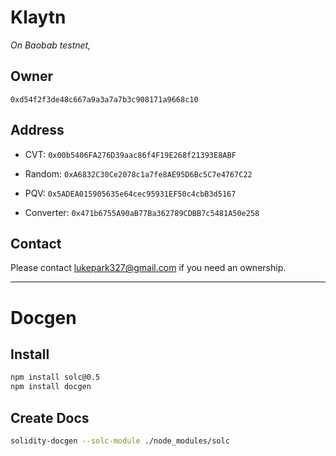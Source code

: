 # Klaytn

*On Baobab testnet,*

## Owner

`0xd54f2f3de48c667a9a3a7a7b3c908171a9668c10`

## Address

* CVT: `0x00b5406FA276D39aac86f4F19E268f21393E8ABF`

* Random: `0xA6832C30Ce2078c1a7fe8AE95D6Bc5C7e4767C22`

* PQV: `0x5ADEA015905635e64cec95931EF50c4cbB3d5167`

* Converter: `0x471b6755A90aB77Ba362789CDBB7c5481A50e258`

## Contact

Please contact [lukepark327@gmail.com](mailto:lukepark327@gmail.com) if you need an ownership.

---

# Docgen

## Install

```bash
npm install solc@0.5
npm install docgen
```

## Create Docs

```bash
solidity-docgen --solc-module ./node_modules/solc
```

